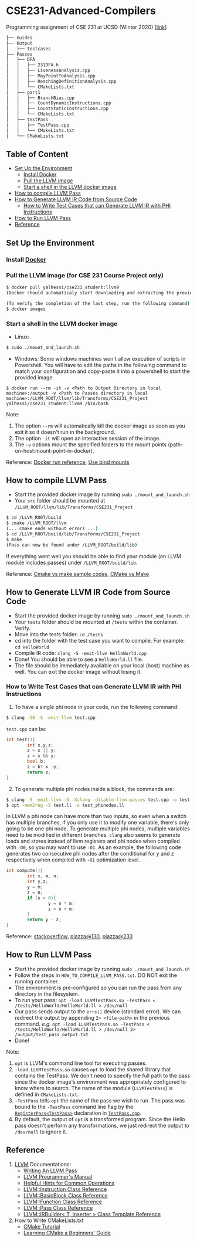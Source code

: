 # CSE231-Advanced-Compilers

Programming assignment of CSE 231 at UCSD (Winter 2020) [[link](https://ucsd-pl.github.io/cse231/wi20/project.html)]

```bash
├── Guides
├── Output
│   ├── testcases
├── Passes
│   ├── DFA
│   │   ├── 231DFA.h
│   │   ├── LivenessAnalysis.cpp
│   │   ├── MayPointToAnalysis.cpp
│   │   ├── ReachingDefinitionAnalysis.cpp
│   │   └── CMakeLists.txt
│   ├── part1
│   │   ├── BranchBias.cpp
│   │   ├── CountDynamicInstructions.cpp
│   │   ├── CountStaticInstructions.cpp
│   │   └── CMakeLists.txt
│   ├── testPass
│   │   ├── TestPass.cpp
│   │   └── CMakeLists.txt
│   └── CMakeLists.txt
```

## Table of Content
* [Set Up the Environment](https://github.com/wwqqqqq/CSE231-Advanced-Compilers/blob/master/README.md#set-up-the-environment)
  * [Install Docker](https://github.com/wwqqqqq/CSE231-Advanced-Compilers/blob/master/README.md#install-docker)
  * [Pull the LLVM image](https://github.com/wwqqqqq/CSE231-Advanced-Compilers/blob/master/README.md#pull-the-llvm-image-for-cse-231-course-project-only)
  * [Start a shell in the LLVM docker image](https://github.com/wwqqqqq/CSE231-Advanced-Compilers/blob/master/README.md#start-a-shell-in-the-llvm-docker-image)
* [How to compile LLVM Pass](https://github.com/wwqqqqq/CSE231-Advanced-Compilers/blob/master/README.md#how-to-compile-llvm-pass)
* [How to Generate LLVM IR Code from Source Code](https://github.com/wwqqqqq/CSE231-Advanced-Compilers/blob/master/README.md#how-to-generate-llvm-ir-code-from-source-code)
  * [How to Write Test Cases that can Generate LLVM IR with PHI Instructions](https://github.com/wwqqqqq/CSE231-Advanced-Compilers/blob/master/README.md#how-to-write-test-cases-that-can-generate-llvm-ir-with-phi-instructions)
* [How to Run LLVM Pass](https://github.com/wwqqqqq/CSE231-Advanced-Compilers/blob/master/README.md#how-to-run-llvm-pass)
* [Reference](https://github.com/wwqqqqq/CSE231-Advanced-Compilers/blob/master/README.md#reference)


## Set Up the Environment
### Install [Docker](https://www.docker.com/get-started)
### Pull the LLVM image (for CSE 231 Course Project only)
``` bash
$ docker pull yalhessi/cse231_student:llvm9
(Docker should automaticaly start downloading and extracting the provided LLVM image.)

(To verify the completion of the last step, run the following command)
$ docker images
```
### Start a shell in the LLVM docker image
  - Linux: 
``` bash
$ sudo ./mount_and_launch.sh
```
  - Windows: Some windows machines won't allow execution of scripts in Powershell. 
You will have to edit the paths in the following command to match your configuration and copy-paste it into a powershell to start the provided image. 
``` 
$ docker run --rm -it -v <Path to Output Directory in local machine>:/output -v <Path to Passes directory in local machine>:/LLVM_ROOT/llvm/lib/Transforms/CSE231_Project yalhessi/cse231_student:llvm9 /bin/bash
```

Note:
1. The option `--rm` will automatically kill the docker image as soon as you exit it so it doesn't run in the background.
2. The option `-it` will open an interactive session of the image.
3. The `-v` options mount the specified folders to the mount points (path-on-host:mount-point-in-docker).

Reference: [Docker run reference](https://docs.docker.com/storage/bind-mounts/), [Use bind mounts](https://docs.docker.com/storage/bind-mounts/)

## How to compile LLVM Pass
 - Start the provided docker image by running `sudo ./mount_and_launch.sh`
 - Your `src` folder should be mounted at `/LLVM_ROOT/llvm/lib/Transforms/CSE231_Project`

``` bash
$ cd /LLVM_ROOT/build
$ cmake /LLVM_ROOT/llvm
(... cmake ends without errors ...)
$ cd /LLVM_ROOT/build/lib/Transforms/CSE231_Project
$ make
(Pass can now be found under /LLVM_ROOT/build/lib)
```

If everything went well you should be able to find your module (an LLVM module includes passes) under `/LLVM_ROOT/build/lib`.

Reference: [Cmake vs make sample codes](https://stackoverflow.com/questions/10882030/cmake-vs-make-sample-codes), [CMake vs Make](https://prateekvjoshi.com/2014/02/01/cmake-vs-make/)

## How to Generate LLVM IR Code from Source Code
 - Start the provided docker image by running `sudo ./mount_and_launch.sh`
 - Your `tests` folder should be mounted at `/tests` within the container. Verify.
 - Move into the tests folder: `cd /tests`
 - cd into the folder with the test case you want to compile. For example: `cd HelloWorld`
 - Compile IR code: `clang -S -emit-llvm HelloWorld.cpp`
 - Done! You should be able to see a `HelloWorld.ll` file. 
 - The file should be immediately available on your local (host) machine as well. You can exit the docker image without losing it.
 
### How to Write Test Cases that can Generate LLVM IR with PHI Instructions
1. To have a single phi node in your code, run the following command:
``` bash
$ clang -O0 -S -emit-llvm test.cpp
```

`test.cpp` can be:
``` C
int test(){
        int x,y,z;
        z = x || y;
        z = x && y;
        bool b;
        z = b? x :y;
        return z;
}
```
2. To generate multiple phi nodes inside a block, the commands are:
``` bash
$ clang -S -emit-llvm -O -Xclang -disable-llvm-passes test.cpp -o test.ll
$ opt -mem2reg -S test.ll -o test_phinodes.ll
```
In LLVM a phi node can have more than two inputs, so even when a switch has multiple branches, 
if you only use it to modify one variable, there's only going to be one phi node. 
To generate multiple phi nodes, multiple variables need to be modified in different branches. 
`clang` also seems to generate loads and stores instead of llvm registers and phi nodes when compiled with `-O0`, 
so you may want to use `-O1`. 
As an example, the following code generates two consecutive phi nodes after the conditional for y and z respectively when compiled with `-O1` optimization level.

```C
int compute(){
        int x, m, n;
        int y,z;
        y = m;
        z = n;
        if (x > 0){
                y = n * m;
                z = n + m;
        }
        return y - z;
}
```

Reference: [stackoverflow](https://stackoverflow.com/questions/46513801/llvm-opt-mem2reg-has-no-effect), [piazza@130](https://piazza.com/class/k4yjt67yqmj7dn?cid=130), [piazza@233](https://piazza.com/class/k4yjt67yqmj7dn?cid=233)

## How to Run LLVM Pass
 - Start the provided docker image by running `sudo ./mount_and_launch.sh`
 - Follow the steps in `HOW_TO_COMPILE_LLVM_PASS.txt`. DO NOT exit the running container.
 - The environment is pre-configured so you can run the pass from any directory in the filesystem. 
 - To run your pass: `opt -load LLVMTestPass.so -TestPass < /tests/HelloWorld/HelloWorld.ll > /dev/null`
 - Our pass sends output to the `errs()` device (standard error). We can redirect the output by appending `2> <file-path>` in the previous command. *e.g.* `opt -load LLVMTestPass.so -TestPass < /tests/HelloWorld/HelloWorld.ll > /dev/null 2> /output/test_pass_output.txt`
 - Done!
 
Note:
1. `opt` is LLVM's command line tool for executing passes.
2. `-load LLVMTestPass.so` causes `opt` to load the shared library that contains the TestPass. We don't need to specify the full path to the pass since the docker image's environment was appropriately configured to know where to search. The name of the module (`LLVMTestPass`) is defined in `CMakeLists.txt`.
3. `-TestPass` tells `opt` the name of the pass we wish to run. The pass was bound to the `-TestPass` command line flag by the [`RegisterPass<TestPass>`](https://github.com/wwqqqqq/CSE231-Advanced-Compilers/blob/e5a31878d7bf0590dd7118e5432ecd183a37e713/Passes/testPass/TestPass.cpp#L21) declaration in [`TestPass.cpp`](https://github.com/wwqqqqq/CSE231-Advanced-Compilers/blob/master/Passes/testPass/TestPass.cpp).
4. By default, the output of `opt` is a transformed program. Since the Hello pass doesn't perform any transformations, we just redirect the output to `/dev/null` to ignore it.
 
## Reference
1. [LLVM](http://llvm.org/docs/) Documentations:
    - [Writing An LLVM Pass](http://llvm.org/docs/WritingAnLLVMPass.html)
    - [LLVM Programmer's Manual](http://llvm.org/docs/ProgrammersManual.html)
    - [Helpful Hints for Common Operations](http://llvm.org/docs/ProgrammersManual.html)
    - [LLVM::Instruction Class Reference](https://llvm.org/doxygen/classllvm_1_1Instruction.html) 
    - [LLVM::BasicBlock Class Reference]( https://llvm.org/doxygen/classllvm_1_1BasicBlock.html)
    - [LLVM::Function Class Reference](https://llvm.org/doxygen/classllvm_1_1Function.html)
    - [LLVM::Pass Class Reference](https://llvm.org/doxygen/classllvm_1_1Pass.html)
    - [LLVM::IRBuilder< T, Inserter > Class Template Reference](https://llvm.org/doxygen/classllvm_1_1IRBuilder.html)
2. How to Write CMakeLists.txt
    - [CMake Tutorial](https://cmake.org/cmake/help/latest/guide/tutorial/index.html)
    - [Learning CMake a Beginners' Guide](https://tuannguyen68.gitbooks.io/learning-cmake-a-beginner-s-guide/content/)
 
